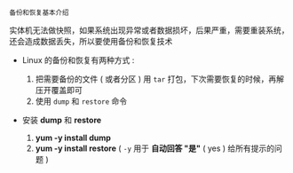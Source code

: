 `备份和恢复基本介绍`

实体机无法做快照，如果系统出现异常或者数据损坏，后果严重，需要重装系统，还会造成数据丢失，所以要使用备份和恢复技术

- Linux 的备份和恢复有两种方式 :
	1. 把需要备份的文件 ( 或者分区 ) 用 `tar` 打包，下次需要恢复的时候，再解压开覆盖即可
	2. 使用 `dump` 和 `restore` 命令

- 安装 **dump** 和 **restore**
	1. **yum -y install dump**
	2. **yum -y install restore**
	( `-y` 用于 **自动回答 "是"** ( yes ) 给所有提示的问题 )


